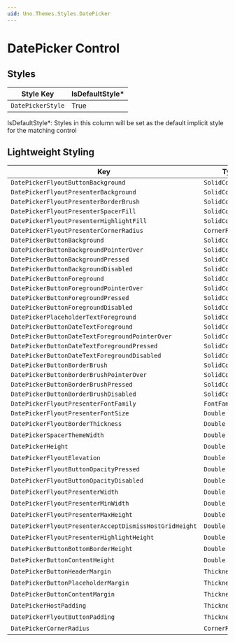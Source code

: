```yaml
---
uid: Uno.Themes.Styles.DatePicker
---
```


# DatePicker Control

## Styles

| Style Key         | IsDefaultStyle\* |
|-------------------|------------------|
| `DatePickerStyle` | True             |

IsDefaultStyle\*: Styles in this column will be set as the default implicit style for the matching control

## Lightweight Styling

| Key                                                    | Type              | Value                           |
|--------------------------------------------------------|-------------------|---------------------------------|
| `DatePickerFlyoutButtonBackground`                     | `SolidColorBrush` | `SystemControlTransparentBrush` |
| `DatePickerFlyoutPresenterBackground`                  | `SolidColorBrush` | `SurfaceBrush`                  |
| `DatePickerFlyoutPresenterBorderBrush`                 | `SolidColorBrush` | `OnSurfaceFocusedBrush`         |
| `DatePickerFlyoutPresenterSpacerFill`                  | `SolidColorBrush` | `OnSurfaceFocusedBrush`         |
| `DatePickerFlyoutPresenterHighlightFill`               | `SolidColorBrush` | `PrimarySelectedBrush`          |
| `DatePickerFlyoutPresenterCornerRadius`                | `CornerRadius`    | `OverlayCornerRadius`           |
| `DatePickerButtonBackground`                           | `SolidColorBrush` | `SurfaceVariantBrush`           |
| `DatePickerButtonBackgroundPointerOver`                | `SolidColorBrush` | `SurfaceVariantBrush`           |
| `DatePickerButtonBackgroundPressed`                    | `SolidColorBrush` | `SurfaceVariantBrush`           |
| `DatePickerButtonBackgroundDisabled`                   | `SolidColorBrush` | `PrimaryFocusedBrush`           |
| `DatePickerButtonForeground`                           | `SolidColorBrush` | `PrimaryBrush`                  |
| `DatePickerButtonForegroundPointerOver`                | `SolidColorBrush` | `PrimaryBrush`                  |
| `DatePickerButtonForegroundPressed`                    | `SolidColorBrush` | `PrimaryBrush`                  |
| `DatePickerButtonForegroundDisabled`                   | `SolidColorBrush` | `OnSurfaceLowBrush`             |
| `DatePickerPlaceholderTextForeground`                  | `SolidColorBrush` | `OnSurfaceLowBrush`             |
| `DatePickerButtonDateTextForeground`                   | `SolidColorBrush` | `OnSurfaceVariantBrush`         |
| `DatePickerButtonDateTextForegroundPointerOver`        | `SolidColorBrush` | `OnSurfaceVariantBrush`         |
| `DatePickerButtonDateTextForegroundPressed`            | `SolidColorBrush` | `OnSurfaceVariantBrush`         |
| `DatePickerButtonDateTextForegroundDisabled`           | `SolidColorBrush` | `OnSurfaceLowBrush`             |
| `DatePickerButtonBorderBrush`                          | `SolidColorBrush` | `PrimaryBrush`                  |
| `DatePickerButtonBorderBrushPointerOver`               | `SolidColorBrush` | `PrimaryBrush`                  |
| `DatePickerButtonBorderBrushPressed`                   | `SolidColorBrush` | `PrimaryBrush`                  |
| `DatePickerButtonBorderBrushDisabled`                  | `SolidColorBrush` | `OnSurfaceLowBrush`             |
| `DatePickerFlyoutPresenterFontFamily`                  | `FontFamily`      | `MaterialRegularFontFamily`     |
| `DatePickerFlyoutPresenterFontSize`                    | `Double`          | `ControlContentThemeFontSize`   |
| `DatePickerFlyoutBorderThickness`                      | `Double`          | 1                               |
| `DatePickerSpacerThemeWidth`                           | `Double`          | 1                               |
| `DatePickerHeight`                                     | `Double`          | 53                              |
| `DatePickerFlyoutElevation`                            | `Double`          | 8                               |
| `DatePickerFlyoutButtonOpacityPressed`                 | `Double`          | 0.65                            |
| `DatePickerFlyoutButtonOpacityDisabled`                | `Double`          | 0.65                            |
| `DatePickerFlyoutPresenterWidth`                       | `Double`          | 296                             |
| `DatePickerFlyoutPresenterMinWidth`                    | `Double`          | 296                             |
| `DatePickerFlyoutPresenterMaxHeight`                   | `Double`          | 398                             |
| `DatePickerFlyoutPresenterAcceptDismissHostGridHeight` | `Double`          | 41                              |
| `DatePickerFlyoutPresenterHighlightHeight`             | `Double`          | 40                              |
| `DatePickerButtonBottomBorderHeight`                   | `Double`          | 2                               |
| `DatePickerButtonContentHeight`                        | `Double`          | 24                              |
| `DatePickerButtonHeaderMargin`                         | `Thickness`       | 10,8,10,0                       |
| `DatePickerButtonPlaceholderMargin`                    | `Thickness`       | 4,0,0,0                         |
| `DatePickerButtonContentMargin`                        | `Thickness`       | 6,24,10,0                       |
| `DatePickerHostPadding`                                | `Thickness`       | 24,24,8,8                       |
| `DatePickerFlyoutButtonPadding`                        | `Thickness`       | 0                               |
| `DatePickerCornerRadius`                               | `CornerRadius`    | 4,4,0,0                         |
